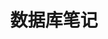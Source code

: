 ---
# 这是文章的标题
title: 数据库笔记
# 这是页面的图标
icon: location-crosshairs
# 这是侧边栏的顺序
order: 1
tag: Database
---